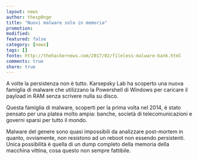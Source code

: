 ```yaml
---
layout: news
author: thesp0nge
title: "Nuovi malware solo in memoria"
promotion: 
modified: 
featured: false
category: [news]
tags: []
fonte: http://thehackernews.com/2017/02/fileless-malware-bank.html
comments: true
share: true
---
```


A volte la persistenza non è tutto. Karsepsky Lab ha scoperto una nuova famiglia di malware che utilizzano la Powershell di Windows per caricare il payload in RAM senza scrivere nulla su disco.

Questa famiglia di malware, scoperti per la prima volta nel 2014, è stato pensato per una platea molto ampia: banche, società di telecomunicazioni e governi sparsi per tutto il mondo.

Malware del genere sono quasi impossibili da analizzare post-mortem in quanto, ovviamente, non resistono ad un reboot non essendo persistenti. Unica possibilità è quella di un dump completo della memoria della macchina vittina, cosa questo non sempre fattibile.


